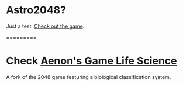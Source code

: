 Astro2048?
===============


Just a test. [Check out the game](http://emptymalei.github.io/2048x).


=========


Check [Aenon's Game Life Science](http://aenon.github.io/life)
===
A fork of the 2048 game featuring a biological classification system.
